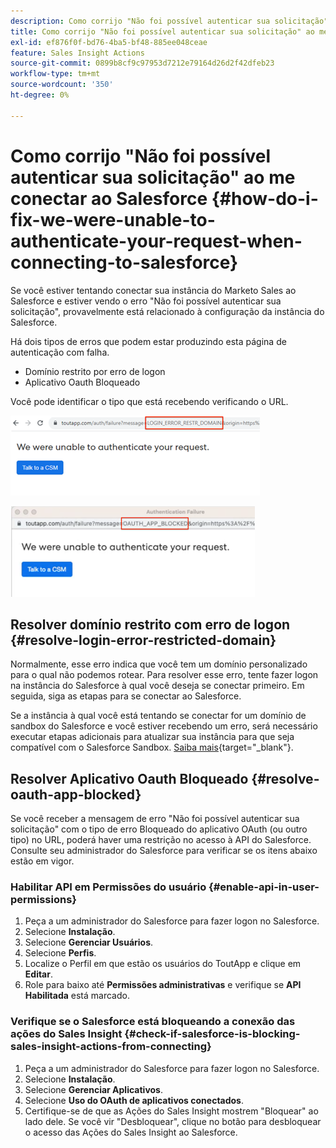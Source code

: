 ```yaml
---
description: Como corrijo "Não foi possível autenticar sua solicitação" ao me conectar ao Salesforce - Documentação do Marketo - Documentação do produto
title: Como corrijo "Não foi possível autenticar sua solicitação" ao me conectar ao Salesforce
exl-id: ef876f0f-bd76-4ba5-bf48-885ee048ceae
feature: Sales Insight Actions
source-git-commit: 0899b8cf9c97953d7212e79164d26d2f42dfeb23
workflow-type: tm+mt
source-wordcount: '350'
ht-degree: 0%

---
```


# Como corrijo &quot;Não foi possível autenticar sua solicitação&quot; ao me conectar ao Salesforce {#how-do-i-fix-we-were-unable-to-authenticate-your-request-when-connecting-to-salesforce}

Se você estiver tentando conectar sua instância do Marketo Sales ao Salesforce e estiver vendo o erro &quot;Não foi possível autenticar sua solicitação&quot;, provavelmente está relacionado à configuração da instância do Salesforce.

Há dois tipos de erros que podem estar produzindo esta página de autenticação com falha.

* Domínio restrito por erro de logon
* Aplicativo Oauth Bloqueado

Você pode identificar o tipo que está recebendo verificando o URL.

![](assets/how-do-i-fix-we-were-unable-to-authenticate-1.png)

![](assets/how-do-i-fix-we-were-unable-to-authenticate-2.png)

## Resolver domínio restrito com erro de logon {#resolve-login-error-restricted-domain}

Normalmente, esse erro indica que você tem um domínio personalizado para o qual não podemos rotear. Para resolver esse erro, tente fazer logon na instância do Salesforce à qual você deseja se conectar primeiro. Em seguida, siga as etapas para se conectar ao Salesforce.

Se a instância à qual você está tentando se conectar for um domínio de sandbox do Salesforce e você estiver recebendo um erro, será necessário executar etapas adicionais para atualizar sua instância para que seja compatível com o Salesforce Sandbox. [Saiba mais](/help/marketo/product-docs/marketo-sales-insight/actions/crm/salesforce-integration/set-up-a-sales-insight-actions-sandbox.md){target="_blank"}.

## Resolver Aplicativo Oauth Bloqueado {#resolve-oauth-app-blocked}

Se você receber a mensagem de erro &quot;Não foi possível autenticar sua solicitação&quot; com o tipo de erro Bloqueado do aplicativo OAuth (ou outro tipo) no URL, poderá haver uma restrição no acesso à API do Salesforce. Consulte seu administrador do Salesforce para verificar se os itens abaixo estão em vigor.

### Habilitar API em Permissões do usuário {#enable-api-in-user-permissions}

1. Peça a um administrador do Salesforce para fazer logon no Salesforce.
1. Selecione **Instalação**.
1. Selecione **Gerenciar Usuários**.
1. Selecione **Perfis**.
1. Localize o Perfil em que estão os usuários do ToutApp e clique em **Editar**.
1. Role para baixo até **Permissões administrativas** e verifique se **API Habilitada** está marcado.

### Verifique se o Salesforce está bloqueando a conexão das ações do Sales Insight {#check-if-salesforce-is-blocking-sales-insight-actions-from-connecting}

1. Peça a um administrador do Salesforce para fazer logon no Salesforce.
1. Selecione **Instalação**.
1. Selecione **Gerenciar Aplicativos**.
1. Selecione **Uso do OAuth de aplicativos conectados**.
1. Certifique-se de que as Ações do Sales Insight mostrem &quot;Bloquear&quot; ao lado dele. Se você vir &quot;Desbloquear&quot;, clique no botão para desbloquear o acesso das Ações do Sales Insight ao Salesforce.

